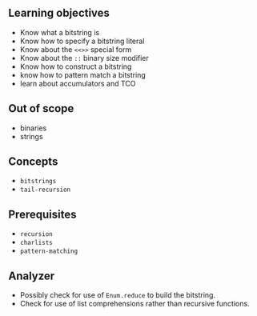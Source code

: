 ## Learning objectives

- Know what a bitstring is
- Know how to specify a bitstring literal
- Know about the `<<>>` special form
- Know about the `::` binary size modifier
- Know how to construct a bitstring
- know how to pattern match a bitstring
- learn about accumulators and TCO

## Out of scope

- binaries
- strings

## Concepts

- `bitstrings`
- `tail-recursion`

## Prerequisites

- `recursion`
- `charlists`
- `pattern-matching`

## Analyzer

- Possibly check for use of `Enum.reduce` to build the bitstring.
- Check for use of list comprehensions rather than recursive functions.
